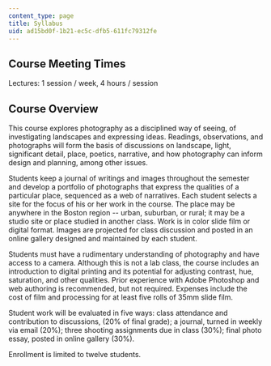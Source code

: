 ```yaml
---
content_type: page
title: Syllabus
uid: ad15bd0f-1b21-ec5c-dfb5-611fc79312fe
---
```


Course Meeting Times
--------------------

Lectures: 1 session / week, 4 hours / session

Course Overview
---------------

This course explores photography as a disciplined way of seeing, of investigating landscapes and expressing ideas. Readings, observations, and photographs will form the basis of discussions on landscape, light, significant detail, place, poetics, narrative, and how photography can inform design and planning, among other issues.

Students keep a journal of writings and images throughout the semester and develop a portfolio of photographs that express the qualities of a particular place, sequenced as a web of narratives. Each student selects a site for the focus of his or her work in the course. The place may be anywhere in the Boston region -- urban, suburban, or rural; it may be a studio site or place studied in another class. Work is in color slide film or digital format. Images are projected for class discussion and posted in an online gallery designed and maintained by each student.

Students must have a rudimentary understanding of photography and have access to a camera. Although this is not a lab class, the course includes an introduction to digital printing and its potential for adjusting contrast, hue, saturation, and other qualities. Prior experience with Adobe Photoshop and web authoring is recommended, but not required. Expenses include the cost of film and processing for at least five rolls of 35mm slide film.

Student work will be evaluated in five ways: class attendance and contribution to discussions, (20% of final grade); a journal, turned in weekly via email (20%); three shooting assignments due in class (30%); final photo essay, posted in online gallery (30%).

Enrollment is limited to twelve students.